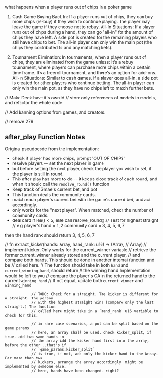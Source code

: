 what happens when a player runs out of chips in a poker game

1. Cash Game
Buying Back In:
If a player runs out of chips, they can buy more chips (re-buy) if they wish to continue playing.
The player may leave the game if they choose not to rebuy.
All-In Situations:
If a player runs out of chips during a hand, they can go "all-in" for the amount of chips they have left. A side pot is created for the remaining players who still have chips to bet.
The all-in player can only win the main pot (the chips they contributed to and any matching bets).

2. Tournament
Elimination:
In tournaments, when a player runs out of chips, they are eliminated from the game unless:
It’s a rebuy tournament, where players can purchase more chips within a certain time frame.
It’s a freeroll tournament, and there’s an option for add-ons.
All-In Situations:
Similar to cash games, if a player goes all-in, a side pot is created for other players who continue betting.
The all-in player can only win the main pot, as they have no chips left to match further bets.


// Make Deck have it's own id
// store only references of models in models, and refactor the whole code


// Add banning options from games, and creators.

// remove 279
## after_play Function Notes
Original pseudocode from the implementation:
- check if player has more chips, prompt 'OUT OF CHIPS'
- resolve players -- set the next player in game
- but before setting the next player, check the player you wish to set, if the player is still in round.
- This after play has more to do -- it keeps close track of each round, and when it should call the `resolve_round()` function
- Keep track of Gmae's current bet, and pot
- This function deals the community cards.
- match each player's current bet with the game's current bet, and act accordingly.
- only works for the "next player". When matched, check the number of community cards.
- deal card if len() < 5, else call resolve_round().// Test for highest straight
// e.g
player's hand = 1, 2
community card = 3, 4, 5, 6, 7

then the hand rank should return 3, 4, 5, 6, 7


// fn extract_kicker(hands: Array<Hand>, hand_rank: u16) -> (Array<Hand>,
// Array<Card>)
// implement kicker. Only works for the current_winner variable
// retrieve the former current_winner already stored and the current player,
// and compare both hands. This should be done in another internal function and be
                // called here.
                // The function should take in both `hand` and `current_winning_hand`, should return
                // the winning hand Implementation would be left to you
                // compare the player's CA in the returned hand to the current `winning_hand`
                // If not equal, update both `current_winner` and `winning_hand`

                // TODO: Check for a straight. The kicker is different for a straight. The person
                // with the highest straight wins (compare only the last straight.) The function
                // called here might take in a `hand_rank` u16 variable to check for this.

                // in rare case scenarios, a pot can be split based on the game params
                // here, an array shall be used. check kicker_split, if true, add two same hands in
                // the array Add the kicker hand first into the array, before the other...that's if
                // `game_params.kicker_split`
                // is true, if not, add only the kicker hand to the Array. For more than two
                // kickers, arrange the array accordingly. might be implemented by someone else.
                // here, hands have been changed, right?
